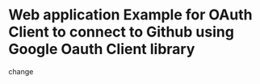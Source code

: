 # Web application Example for OAuth Client to connect to Github using Google Oauth Client library

change
